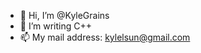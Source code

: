 - 👋 Hi, I’m @KyleGrains
- 👀 I’m writing C++
- 📫 My mail address: kylelsun@gmail.com

<!---
KyleGrains/KyleGrains is a ✨ special ✨ repository because its `README.md` (this file) appears on your GitHub profile.
You can click the Preview link to take a look at your changes.
--->
